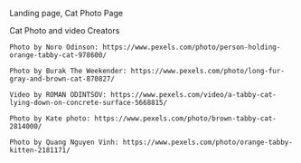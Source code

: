 Landing page, Cat Photo Page

Cat Photo and video Creators

    Photo by Noro Odinson: https://www.pexels.com/photo/person-holding-orange-tabby-cat-978600/

    Photo by Burak The Weekender: https://www.pexels.com/photo/long-fur-gray-and-brown-cat-870827/

    Video by ROMAN ODINTSOV: https://www.pexels.com/video/a-tabby-cat-lying-down-on-concrete-surface-5668815/

    Photo by Kate photo: https://www.pexels.com/photo/brown-tabby-cat-2814000/

    Photo by Quang Nguyen Vinh: https://www.pexels.com/photo/orange-tabby-kitten-2181171/